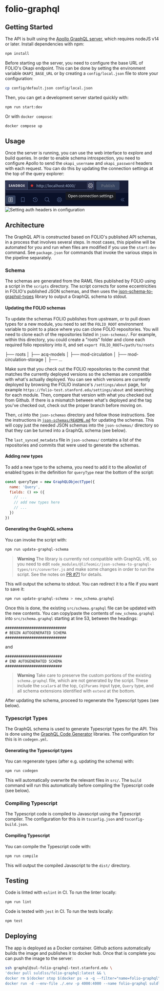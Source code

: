# folio-graphql
## Getting Started
The API is built using the [Apollo GraphQL server](https://www.apollographql.com/docs/apollo-server/), which requires nodeJS v14 or later. Install dependencies with npm:
```sh
npm install
```
Before starting up the server, you need to configure the base URL of FOLIO's Okapi endpoint. This can be done by setting the environment variable `OKAPI_BASE_URL` or by creating a `config/local.json` file to store your configuration:
```sh
cp config/default.json config/local.json
```
Then, you can get a development server started quickly with:
```sh
npm run start:dev
```
Or with `docker compose`:
```sh
docker compose up
```
## Usage
Once the server is running, you can use the web interface to explore and build queries. In order to enable schema introspection, you need to configure Apollo to send the `okapi_username` and `okapi_password` headers with each request. You can do this by updating the connection settings at the top of the query explorer:

![Gear icon for connection settings in query explorer](connection_settings.png)
<img width="596" alt="Setting auth headers in configuration" src="https://github.com/sul-dlss/folio-graphql/assets/92044/c75e0c47-619f-4ec7-9c4f-184b9308f451">

## Architecture
The GraphQL API is constructed based on FOLIO's published API schemas, in a process that involves several steps. In most cases, this pipeline will be automated for you and run when files are modified if you use the `start:dev` command. See `package.json` for commands that invoke the various steps in the pipeline separately.
### Schema
The schemas are generated from the RAML files published by FOLIO using a script in the `scripts` directory. The script corrects for some eccentricities in FOLIO's published JSON schemas, and then uses the [json-schema-to-graphql-types](https://github.com/lifeomic/json-schema-to-graphql-types) library to output a GraphQL schema to stdout.
#### Updating the FOLIO schemas
To update the schemas FOLIO publishes from upstream, or to pull down types for a new module, you need to set the `FOLIO_ROOT` environment variable to point to a place where you can clone FOLIO repositories. You will need to clone each of the repositories listed in `json-schemas/`. For example, within this directory, you could create a "roots" folder and clone each required folio repository into it, and set `export FOLIO_ROOT=/path/to/roots`

├── roots
│   ├── acq-models
│   ├── mod-circulation
│   ├── mod-circulation-storage
│   ├── ...

Make sure that you check out the FOLIO repositories to the commit that matches the currently deployed versions so  the schemas are compatible with what's actually deployed. You can see which versions are currently deployed by browsing the FOLIO instance's `/settings/about` page, for example `https://folio-test.stanford.edu/settings/about` and searching for each module. Then, compare that version with what you checked out from Github. If there is a mismatch between what's deployed and the tag you've checked out, check out the proper branch before moving on.

Then, `cd` into the `json-schemas` directory and follow those instructions. See the instructions in [`json-schemas/README.md`](json-schemas/README.md) for updating the schemas. This will copy just the needed JSON schemas into the `json-schemas/` directory so that they can be turned into a GraphQL schema (see below).

The `last_synced_metadata` file in `json-schemas/` contains a list of the repositories and commits that were used to generate the schemas. 
#### Adding new types
To add a new type to the schema, you need to add it to the allowlist of enabled types in the definition for `queryType` near the bottom of the script:
```js
const queryType = new GraphQLObjectType({
  name: 'Query',
  fields: () => ({
    // ...
    // add new types here
    // ...
  })
})
```
#### Generating the GraphQL schema
You can invoke the script with:
```sh
npm run update-graphql-schema
```
> **Warning**
> The library is currently not compatible with GraphQL v16, so you need to edit `node_modules/@lifeomic/json-schema-to-graphql-types/src/converter.js` and make some changes in order to run the script. See the notes on [PR #71](https://github.com/sul-dlss/folio-graphql/pull/71) for details.

This will output the schema to stdout. You can redirect it to a file if you want to save it:
```sh
npm run update-graphql-schema > new_schema.graphql
```
Once this is done, the existing `src/schema.graphql` file can be updated with the new contents.
You can copy/paste the contents of `new_schema.graphql` into `src/schema.graphql` starting at line 53, between the headings: 
```
############################
# BEGIN AUTOGENERATED SCHEMA
############################
```
and
```
##########################
# END AUTOGENERATED SCHEMA
##########################
```

> **Warning**
> Take care to preserve the custom portions of the existing `schema.graphql` file, which are not generated by the script. These include the `scalar`s at the top, `CqlParams` input type, `Query` type, and all schema extensions identified with `extend` at the bottom.

After updating the schema, proceed to regenerate the Typescript types (see below).
### Typescript Types
The GraphQL schema is used to generate Typescript types for the API. This is done using the [GraphQL Code Generator](https://the-guild.dev/graphql/codegen) libraries. The configuration for this is in `codegen.yml`.
#### Generating the Typescript types
You can regenerate types (after e.g. updating the schema) with:
```sh
npm run codegen
```
This will automatically overwrite the relevant files in `src/`. The `build` command will run this automatically before compiling the Typescript code (see below).
### Compiling Typescript
The Typescript code is compiled to Javascript using the Typescript compiler. The configuration for this is in `tsconfig.json` and `tsconfig-build.json`.
#### Compiling Typescript
You can compile the Typescript code with:
```sh
npm run compile
```
This will output the compiled Javascript to the `dist/` directory.
## Testing
Code is linted with `eslint` in CI. To run the linter locally:
```sh
npm run lint
```
Code is tested with `jest` in CI. To run the tests locally:
```sh
npm test
```
## Deploying
The app is deployed as a Docker container. Github actions automatically builds the image and publishes it to docker hub. Once that is complete you can push the image to the server:

```sh
ssh graphql@sul-folio-graphql-test.stanford.edu \
'docker pull suldlss/folio-graphql:latest && \
docker rm $(docker stop $(docker ps -a -q --filter="name=folio-graphql")) && \
docker run -d --env-file ./.env -p 4000:4000 --name folio-graphql suldlss/folio-graphql:latest'
```
